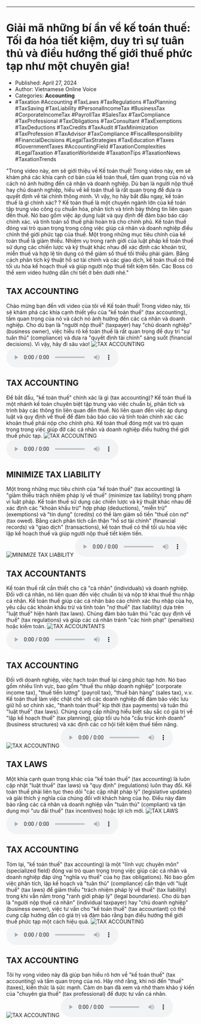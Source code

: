
---

# Giải mã những bí ẩn về kế toán thuế: Tối đa hóa tiết kiệm, duy trì sự tuân thủ và điều hướng thế giới thuế phức tạp như một chuyên gia!

- Published: April 27, 2024
- Author: Vietnamese Online Voice
- Categories: **Accounting**
- #Taxation #Accounting #TaxLaws #TaxRegulations #TaxPlanning #TaxSaving #TaxLiability #PersonalIncomeTax #BusinessTax #CorporateIncomeTax #PayrollTax #SalesTax #TaxCompliance #TaxProfessional #TaxObligations #TaxConsultant #TaxExemptions #TaxDeductions #TaxCredits #TaxAudit #TaxMinimization #TaxProfession #TaxAdvisor #TaxCompliance #FiscalResponsibility #FinancialDecisions #LegalTaxStrategies #TaxEducation #Taxes #GovernmentTaxes #AccountingField #TaxationComplexities #LegalTaxation #TaxationWorldwide #TaxationTips #TaxationNews #TaxationTrends

"Trong video này, em sẽ giới thiệu về Kế toán thuế! Trong video này, em sẽ khám phá các khía cạnh cơ bản của kế toán thuế, tầm quan trọng của nó và cách nó ảnh hưởng đến cá nhân và doanh nghiệp. Dù bạn là người nộp thuế hay chủ doanh nghiệp, hiểu về kế toán thuế là rất quan trọng để đưa ra quyết định về tài chính thông minh. Vì vậy, họ hãy bắt đầu ngay, kế toán thuế là gì chính xác? ? Kế toán thuế là một chuyên ngành lớn của kế toán tập trung vào công cụ chuẩn hóa, phân tích và trình bày thông tin liên quan đến thuế. Nó bao gồm việc áp dụng luật và quy định để đảm bảo báo cáo chính xác. và tính toán số thuế phải hoàn trả cho chính phủ. Kế toán thuế đóng vai trò quan trọng trong công việc giúp cá nhân và doanh nghiệp điều chỉnh thế giới phức tạp của thuế. Một trong những mục tiêu chính của kế toán thuế là giảm thiểu. Nhiệm vụ trong ranh giới của luật pháp kế toán thuế sử dụng các chiến lược và kỹ thuật khác nhau để xác định các khoản trừ, miễn thuế và hợp lệ tín dụng có thể giảm số thuế tối thiểu phải giảm. Bằng cách phân tích kỹ thuật hồ sơ tài chính và các giao dịch, kế toán thuế có thể tối ưu hóa kế hoạch thuế và giúp người nộp thuế tiết kiệm tiền. Các Boss có thể xem video hướng dẫn chi tiết ở bên dưới nhé."


## TAX ACCOUNTING

Chào mừng bạn đến với video của tôi về Kế toán thuế! Trong video này, tôi sẽ khám phá các khía cạnh thiết yếu của "kế toán thuế" (tax accounting), tầm quan trọng của nó và cách nó ảnh hưởng đến các cá nhân và doanh nghiệp. Cho dù bạn là "người nộp thuế" (taxpayer) hay "chủ doanh nghiệp" (business owner), việc hiểu rõ kế toán thuế là rất quan trọng để duy trì "sự tuân thủ" (compliance) và đưa ra "quyết định tài chính" sáng suốt (financial decisions). Vì vậy, hãy đi sâu vào!
![TAX ACCOUNTING](https://http-archiver-apis-production-80.schnworks.com/storage/images/transitions/2024-04-27/transition--4045760486-Montserrat-Medium-1A237E.jpg)
<audio controls>
    <source src="https://http-archiver-apis-production-80.schnworks.com/storage/audio/file-6908022635.mp3" type="audio/mpeg">
</audio>



## TAX ACCOUNTING

Để bắt đầu, "kế toán thuế" chính xác là gì (tax accounting)? Kế toán thuế là một nhánh kế toán chuyên biệt tập trung vào việc chuẩn bị, phân tích và trình bày các thông tin liên quan đến thuế. Nó liên quan đến việc áp dụng luật và quy định về thuế để đảm bảo báo cáo và tính toán chính xác các khoản thuế phải nộp cho chính phủ. Kế toán thuế đóng một vai trò quan trọng trong việc giúp đỡ các cá nhân và doanh nghiệp điều hướng thế giới thuế phức tạp.
![TAX ACCOUNTING](https://http-archiver-apis-production-80.schnworks.com/storage/images/transitions/2024-04-27/transition-14379823673-Montserrat-Thin-4A148C.jpg)
<audio controls>
    <source src="https://http-archiver-apis-production-80.schnworks.com/storage/audio/file-14066080068.mp3" type="audio/mpeg">
</audio>



## MINIMIZE TAX LIABILITY

Một trong những mục tiêu chính của "kế toán thuế" (tax accounting) là "giảm thiểu trách nhiệm pháp lý về thuế" (minimize tax liability) trong phạm vi luật pháp. Kế toán thuế sử dụng các chiến lược và kỹ thuật khác nhau để xác định các "khoản khấu trừ" hợp pháp (deductions), "miễn trừ" (exemptions) và "tín dụng" (credits) có thể làm giảm số tiền "thuế còn nợ" (tax owed). Bằng cách phân tích cẩn thận "hồ sơ tài chính" (financial records) và "giao dịch" (transactions), kế toán thuế có thể tối ưu hóa việc lập kế hoạch thuế và giúp người nộp thuế tiết kiệm tiền.
![MINIMIZE TAX LIABILITY](https://http-archiver-apis-production-80.schnworks.com/storage/images/transitions/2024-04-27/transition--11103575044-Montserrat-Regular-7B1FA2.jpg)
<audio controls>
    <source src="https://http-archiver-apis-production-80.schnworks.com/storage/audio/file-22988930311.mp3" type="audio/mpeg">
</audio>



## TAX ACCOUNTANTS

Kế toán thuế rất cần thiết cho cả "cá nhân" (individuals) và doanh nghiệp. Đối với cá nhân, nó liên quan đến việc chuẩn bị và nộp tờ khai thuế thu nhập cá nhân. Kế toán thuế giúp các cá nhân báo cáo chính xác thu nhập của họ, yêu cầu các khoản khấu trừ và tính toán "nợ thuế" (tax liability) dựa trên "luật thuế" hiện hành (tax laws). Chúng đảm bảo tuân thủ "các quy định về thuế" (tax regulations) và giúp các cá nhân tránh "các hình phạt" (penalties) hoặc kiểm toán.
![TAX ACCOUNTANTS](https://http-archiver-apis-production-80.schnworks.com/storage/images/transitions/2024-04-27/transition--17737080608-Montserrat-Thin-9C27B0.jpg)
<audio controls>
    <source src="https://http-archiver-apis-production-80.schnworks.com/storage/audio/file-57157532622.mp3" type="audio/mpeg">
</audio>



## TAX ACCOUNTING

Đối với doanh nghiệp, việc hạch toán thuế lại càng phức tạp hơn. Nó bao gồm nhiều lĩnh vực, bao gồm "thuế thu nhập doanh nghiệp" (corporate income tax), "thuế tiền lương" (payroll tax), "thuế bán hàng" (sales tax), v.v. Kế toán thuế làm việc chặt chẽ với các doanh nghiệp để đảm bảo việc lưu giữ hồ sơ chính xác, "thanh toán thuế" kịp thời (tax payments) và tuân thủ "luật thuế" (tax laws). Chúng cung cấp những hiểu biết sâu sắc có giá trị về "lập kế hoạch thuế" (tax planning), giúp tối ưu hóa "cấu trúc kinh doanh" (business structures) và xác định các cơ hội tiết kiệm thuế tiềm năng.
![TAX ACCOUNTING](https://http-archiver-apis-production-80.schnworks.com/storage/images/transitions/2024-04-27/transition--12963960095-Montserrat-ExtraBold-303F9F.jpg)
<audio controls>
    <source src="https://http-archiver-apis-production-80.schnworks.com/storage/audio/file-15671615912.mp3" type="audio/mpeg">
</audio>



## TAX LAWS

Một khía cạnh quan trọng khác của "kế toán thuế" (tax accounting) là luôn cập nhật "luật thuế" (tax laws) và "quy định" (regulations) luôn thay đổi. Kế toán thuế phải liên tục theo dõi "các cập nhật pháp lý" (legislative updates) và giải thích ý nghĩa của chúng đối với khách hàng của họ. Điều này đảm bảo rằng các cá nhân và doanh nghiệp vẫn "tuân thủ" (compliant) và tận dụng mọi "ưu đãi thuế" (tax incentives) hoặc lợi ích mới.
![TAX LAWS](https://http-archiver-apis-production-80.schnworks.com/storage/images/transitions/2024-04-27/transition-797511009-Montserrat-Black-512DA8.jpg)
<audio controls>
    <source src="https://http-archiver-apis-production-80.schnworks.com/storage/audio/file-12696905873.mp3" type="audio/mpeg">
</audio>



## TAX ACCOUNTING

Tóm lại, "kế toán thuế" (tax accounting) là một "lĩnh vực chuyên môn" (specialized field) đóng vai trò quan trọng trong việc giúp các cá nhân và doanh nghiệp đáp ứng "nghĩa vụ thuế" của họ (tax obligations). Nó bao gồm việc phân tích, lập kế hoạch và "tuân thủ" (compliance) cẩn thận với "luật thuế" (tax laws) để giảm thiểu "trách nhiệm pháp lý về thuế" (tax liability) trong khi vẫn nằm trong "ranh giới pháp lý" (legal boundaries). Cho dù bạn là "người nộp thuế cá nhân" (individual taxpayer) hay "chủ doanh nghiệp" (business owner), việc tư vấn cho "kế toán thuế" (tax accountant) có thể cung cấp hướng dẫn có giá trị và đảm bảo rằng bạn điều hướng thế giới thuế phức tạp một cách hiệu quả.
![TAX ACCOUNTING](https://http-archiver-apis-production-80.schnworks.com/storage/images/transitions/2024-04-27/transition--7691301624-Montserrat-Regular-4A148C.jpg)
<audio controls>
    <source src="https://http-archiver-apis-production-80.schnworks.com/storage/audio/file-55571421969.mp3" type="audio/mpeg">
</audio>



## TAX ACCOUNTING

Tôi hy vọng video này đã giúp bạn hiểu rõ hơn về "kế toán thuế" (tax accounting) và tầm quan trọng của nó. Hãy nhớ rằng, khi nói đến "thuế" (taxes), kiến ​​thức là sức mạnh. Cảm ơn bạn đã xem và nhớ tham khảo ý kiến ​​của "chuyên gia thuế" (tax professional) để được tư vấn cá nhân.
![TAX ACCOUNTING](https://http-archiver-apis-production-80.schnworks.com/storage/images/transitions/2024-04-27/transition--33039784744-Montserrat-Bold-4A148C.jpg)
<audio controls>
    <source src="https://http-archiver-apis-production-80.schnworks.com/storage/audio/file-1018976394.mp3" type="audio/mpeg">
</audio>


